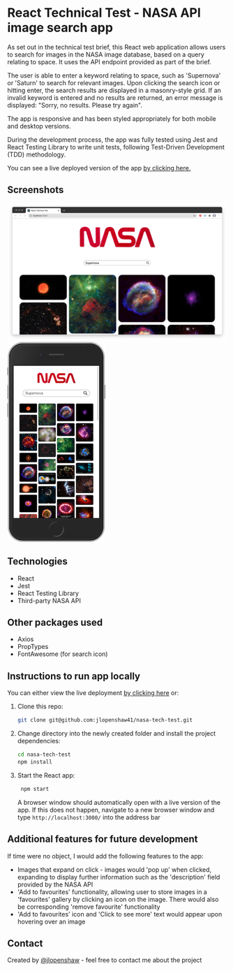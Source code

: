 # React Technical Test - NASA API image search app

As set out in the technical test brief, this React web application allows users to search for images in the NASA image database, based on a query relating to space. It uses the API endpoint provided as part of the brief.

The user is able to enter a keyword relating to space, such as 'Supernova' or 'Saturn' to search for relevant images. Upon clicking the search icon or hitting enter, the search results are displayed in a masonry-style grid. If an invalid keyword is entered and no results are returned, an error message is displayed: "Sorry, no results. Please try again".

The app is responsive and has been styled appropriately for both mobile and desktop versions.

During the development process, the app was fully tested using Jest and React Testing Library to write unit tests, following Test-Driven Development (TDD) methodology.

You can see a live deployed version of the app [by clicking here.](https://nasa-tech-test.vercel.app/)

## Screenshots

![Desktop screenshot](./src/screenshots/screenshot-desktop.png)
![Mobile screenshot](./src/screenshots/screenshot-mobile.png)

## Technologies

- React
- Jest
- React Testing Library
- Third-party NASA API

## Other packages used

- Axios
- PropTypes
- FontAwesome (for search icon)

## Instructions to run app locally

You can either view the live deployment [by clicking here](https://nasa-tech-test.vercel.app/) or:

1. Clone this repo:

    ``` bash
    git clone git@github.com:jlopenshaw41/nasa-tech-test.git
    ```

2. Change directory into the newly created folder and install the project dependencies:

    ``` bash
    cd nasa-tech-test
    npm install
    ```

3. Start the React app:

    ``` bash
     npm start
    ```

    A browser window should automatically open with a live version of the app. If this does not happen, navigate to a new browser window and type `http://localhost:3000/` into the address bar

## Additional features for future development

If time were no object, I would add the following features to the app:

- Images that expand on click - images would 'pop up' when clicked, expanding to display further information such as the 'description' field provided by the NASA API
- 'Add to favourites' functionality, allowing user to store images in a 'favourites' gallery by clicking an icon on the image. There would also be corresponding 'remove favourite' functionality
- 'Add to favourites' icon and 'Click to see more' text would appear upon hovering over an image

## Contact

Created by [@jlopenshaw](https://twitter.com/Jlopenshaw) - feel free to contact me about the project
